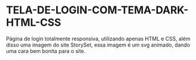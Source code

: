 # TELA-DE-LOGIN-COM-TEMA-DARK-HTML-CSS
Página de login totalmente responsiva, utilizando apenas HTML e CSS, além disso uma imagem do site StorySet, essa imagem é um svg animado, dando uma cara bem bonita para o site.
